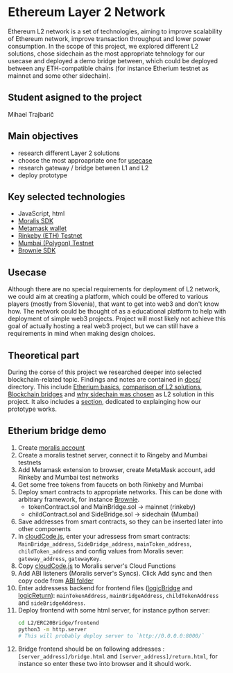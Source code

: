 # Ethereum Layer 2 Network

Ethereum L2 network is a set of technologies, aiming to improve scalability of Ethereum network, improve transaction throughput and lower power consumption. In the scope of this project, we explored different L2 solutions, chose sidechain as the most appropriate tehnology for our usecase and deployed a demo bridge between, which could be deployed between any ETH-compatible chains (for instance Etherium testnet as mainnet and some other sidechain).

## Student asigned to the project
Mihael Trajbarič

## Main objectives
- research different Layer 2 solutions
- choose the most approapriate one for [usecase](#usecase)
- research gateway / bridge between L1 and L2
- deploy prototype

## Key selected technologies
- JavaScript, html
- [Moralis SDK](https://moralis.io/)
- [Metamask wallet](https://metamask.io/)
- [Rinkeby (ETH) Testnet](https://www.rinkeby.io/)
- [Mumbai (Polygon) Testnet](https://mumbai.polygonscan.com/)
- [Brownie SDK](https://eth-brownie.readthedocs.io/en/stable/)


## Usecase

Although there are no special requirements for deployment of L2 network, we could aim at creating a platform, which could be offered to various players (mostly from Slovenia), that want to get into web3 and don't know how. The network could be thought of as a educational platform to help with deployment of simple web3 projects. Project will most likely not achieve this goal of actually hosting a real web3 project, but we can still have a requirements in mind when making design choices.

## Theoretical part
During the corse of this project we researched deeper into selected blockchain-related topic. Findings and notes are contained in [docs/](docs/) directory. This include [Etherium basics](docs/basic_concepts/01_Etherium.md), [comparison of L2 solutions](docs/basic_concepts/02_L2.md), [Blockchain bridges](docs/basic_concepts/03_Blockchain_bridges.md) and [why sidechain was chosen](docs/brainstorming/02_sidechain_choice.md) as L2 solution in this project. It also includes a [section](docs/basic_concepts/03_Blockchain_bridges.md#arhitecture-of-our-bridge), dedicated to explainging how our prototype works.


## Etherium bridge demo

1. Create [moralis account](https://moralis.io/)
1. Create a moralis testnet server, connect it to Ringeby and Mumbai testnets
1. Add Metamask extension to browser, create MetaMask account, add Rinkeby and Mumbai test networks
1. Get some free tokens from faucets on both Rinkeby and Mumbai
1. Deploy smart contracts to appropriate networks. This can be done with arbitrary framework, for instance [Brownie](https://eth-brownie.readthedocs.io/en/stable/).
    - tokenContract.sol and MainBridge.sol -> mainnet (rinkeby)
    - childContract.sol and SideBridge.sol -> sidechain (Mumbai)
1. Save addresses from smart contracts, so they can be inserted later into other components
1. In [cloudCode.js](L2/ERC20Bridge/moralis_server/cloudCode.js), enter your adressess from smart contracts: `MainBridge_address`, `SideBridge_address`, `mainToken_address`, `childToken_address` and config values from Moralis sever: `gateway_address`, `gatewayKey`.
1. Copy [cloudCode.js](L2/ERC20Bridge/moralis_server/cloudCode.js) to Moralis server's Cloud Functions
1. Add ABI listeners (Moralis server's Syncs). Click Add sync and then copy code from [ABI folder](L2/ERC20Bridge/moralis_server/eventsAbi.json)
1. Enter addressess backend for frontend files ([logicBridge](L2/ERC20Bridge/frontend/static/logicBridge.js) and [logicReturn](L2/ERC20Bridge/frontend/static/logicReturn.js)): `mainTokenAddress`, `mainBridgeAddress`, `childTokenAddress` and `sideBridgeAddress`.
1. Deploy frontend with some html server, for instance python server:
    ```bash
    cd L2/ERC20Bridge/frontend
    python3 -m http.server
    # This will probably deploy server to `http://0.0.0.0:8000/`
    ```
1. Bridge frontend should be on following addresses : `[server_address]/bridge.html` and `[server_address]/return.html`, for instance so enter these two into browser and it should work.